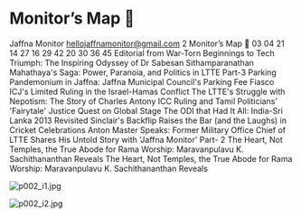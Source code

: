 # Monitor’s Map 

Jaffna Monitor
hellojaffnamonitor@gmail.com
2
Monitor’s Map

03
04
21
14
27
16
29
42
20
30
36
45
Editorial
from War-Torn 
Beginnings to Tech 
Triumph: The Inspiring 
Odyssey of Dr Sabesan 
Sithamparanathan
Mahathaya's Saga: 
Power, Paranoia, and 
Politics in LTTE
Part-3
Parking Pandemonium 
in Jaffna: Jaffna 
Municipal Council's 
Parking Fee Fiasco
ICJ's Limited Ruling 
in the Israel-Hamas 
Conflict
The LTTE's Struggle with 
Nepotism: The Story of 
Charles Antony
ICC Ruling and Tamil 
Politicians' 'Fairytale' 
Justice Quest on 
Global Stage
The ODI that Had It 
All: India-Sri Lanka 
2013 Revisited
Sinclair's Backflip 
Raises the Bar (and 
the Laughs) in Cricket 
Celebrations
Anton Master Speaks: 
Former Military Office Chief 
of LTTE Shares His Untold 
Story with 'Jaffna Monitor'
Part- 2
The Heart, Not Temples, 
the True Abode for Rama 
Worship: Maravanpulavu K. 
Sachithananthan Reveals
The Heart, Not Temples, 
the True Abode for Rama 
Worship: Maravanpulavu K. 
Sachithananthan Reveals

![p002_i1.jpg](images_out/002_monitors_map/p002_i1.jpg)

![p002_i2.jpg](images_out/002_monitors_map/p002_i2.jpg)

